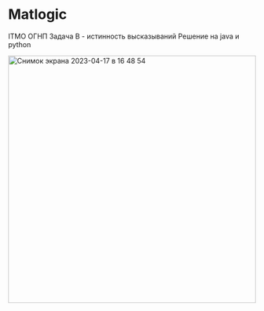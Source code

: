 # Matlogic
ITMO ОГНП
Задача B - истинность высказываний
Решение на java и python

<img width="504" alt="Снимок экрана 2023-04-17 в 16 48 54" src="https://user-images.githubusercontent.com/99689508/232503735-a516ccd6-fc83-40a4-ad76-9d9805126539.png">
